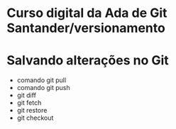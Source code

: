 # Curso digital da Ada de Git Santander/versionamento

# Salvando alterações no Git
* comando git pull
* comando git push
* git diff 
* git fetch 
* git restore
* git checkout